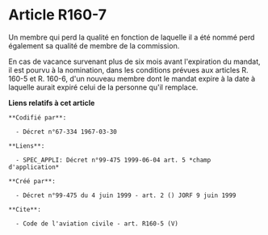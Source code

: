 # Article R160-7

Un membre qui perd la qualité en fonction de laquelle il a été nommé perd également sa qualité de membre de la commission. 

En cas de vacance survenant plus de six mois avant l'expiration du mandat, il est pourvu à la nomination, dans les conditions
prévues aux articles R. 160-5 et R. 160-6, d'un nouveau membre dont le mandat expire à la date à laquelle aurait expiré celui
de la personne qu'il remplace.

**Liens relatifs à cet article**

	**Codifié par**:

	  - Décret n°67-334 1967-03-30

	**Liens**:

	  - SPEC_APPLI: Décret n°99-475 1999-06-04 art. 5 *champ d'application*

	**Créé par**:

	  - Décret n°99-475 du 4 juin 1999 - art. 2 () JORF 9 juin 1999

	**Cite**:

	  - Code de l'aviation civile - art. R160-5 (V)
